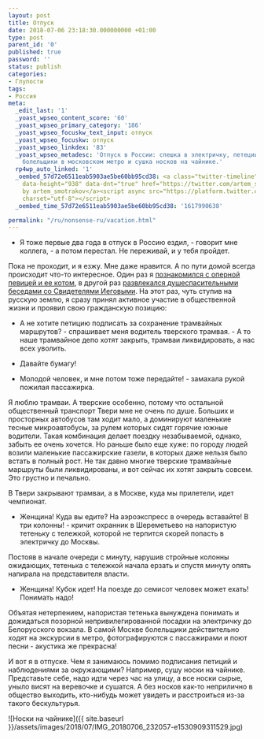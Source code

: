```yaml
---
layout: post
title: Отпуск
date: 2018-07-06 23:18:30.000000000 +01:00
type: post
parent_id: '0'
published: true
password: ''
status: publish
categories:
- Глупости
tags:
- Россия
meta:
  _edit_last: '1'
  _yoast_wpseo_content_score: '60'
  _yoast_wpseo_primary_category: '186'
  _yoast_wpseo_focuskw_text_input: отпуск
  _yoast_wpseo_focuskw: отпуск
  _yoast_wpseo_linkdex: '83'
  _yoast_wpseo_metadesc: 'Отпуск в России: спешка в электричку, петеции в защиту трамваев,
    болельщики в московском метро и сушка носков на чайнике.'
  rp4wp_auto_linked: '1'
  _oembed_57d72e6511eab5903ae5be60bb95cd38: <a class="twitter-timeline" data-width="625"
    data-height="938" data-dnt="true" href="https://twitter.com/artem_smotrakov?ref_src=twsrc%5Etfw">Tweets
    by artem_smotrakov</a><script async src="https://platform.twitter.com/widgets.js"
    charset="utf-8"></script>
  _oembed_time_57d72e6511eab5903ae5be60bb95cd38: '1617990638'

permalink: "/ru/nonsense-ru/vacation.html"
---
```

- Я тоже первые два года в отпуск в Россию ездил, - говорит мне коллега, - а потом перестал. Не переживай, и у тебя пройдет.

Пока не проходит, и я езжу. Мне даже нравится. А по пути домой всегда происходит что-то интересное. Один раз я [познакомился с оперной певицей и ее котом](/ru/travel/new-york-city-and-opera-singer.html), в другой раз [развлекался душеспасительными беседами со Свидетелями Иеговыми](/ru/nonsense-ru/meet-us-everywhere.html). На этот раз, чуть ступив на русскую землю, я сразу принял активное участие в общественной жизни и проявил свою гражданскую позицию:



- А не хотите петицию подписать за сохранение трамвайных маршрутов? - спрашивает меня водитель тверского трамвая. - А то наше трамвайное депо хотят закрыть, трамваи ликвидировать, а нас всех уволить.

- Давайте бумагу!

- Молодой человек, и мне потом тоже передайте! - замахала рукой пожилая пассажирка.

Я люблю трамваи. А тверские особенно, потому что остальной общественный транспорт Твери мне не очень по душе. Больших и просторных автобусов там ходит мало, а доминируют маленькие тесные микроавтобусы, за рулем которых сидят горячие южные водители. Такая комбинация делает поездку незабываемой, однако, забыть ее очень хочется. Но раньше было еще хуже: по городу людей возили маленькие пассажирские газели, в которых даже нельзя было встать в полный рост. Не так давно многие тверские трамвайные маршруты были ликвидированы, и вот сейчас их хотят закрыть совсем. Это грустно и печально.

В Твери закрывают трамваи, а в Москве, куда мы прилетели, идет чемпионат.

- Женщина! Куда вы едите? На аэроэкспресс в очередь вставайте! В три колонны! - кричит охранник в Шереметьево на напористую тетеньку с тележкой, которой не терпится скорей попасть в электричку до Москвы.

Постояв в начале очереди с минуту, нарушив стройные колонны ожидающих, тетенька с тележкой начала ерзать и спустя минуту опять напирала на представителя власти.

- Женщина! Кубок идет! На поезде до семисот человек может ехать! Понимать надо!

Объятая нетерпением, напористая тетенька вынуждена понимать и дожидаться позорной непривилегированной посадки на электричку до Белорусского вокзала.&nbsp;В самой Москве болельщики действительно ходят на экскурсии в метро, фотографируются с пассажирами и поют песни - акустика же прекрасна!

И вот я в отпуске. Чем я занимаюсь помимо подписания петиций и наблюдениями за окружающими? Например, сушу носки на чайнике. Представьте себе, надо идти через час на улицу, а все носки сырые, уныло висят на веревочке и сушатся. А без носков как-то неприлично в общество выходить, кто-нибудь может увидеть и расстроиться из-за такого бескультурья.

![Носки на чайнике]({{ site.baseurl }}/assets/images/2018/07/IMG_20180706_232057-e1530909311529.jpg)

